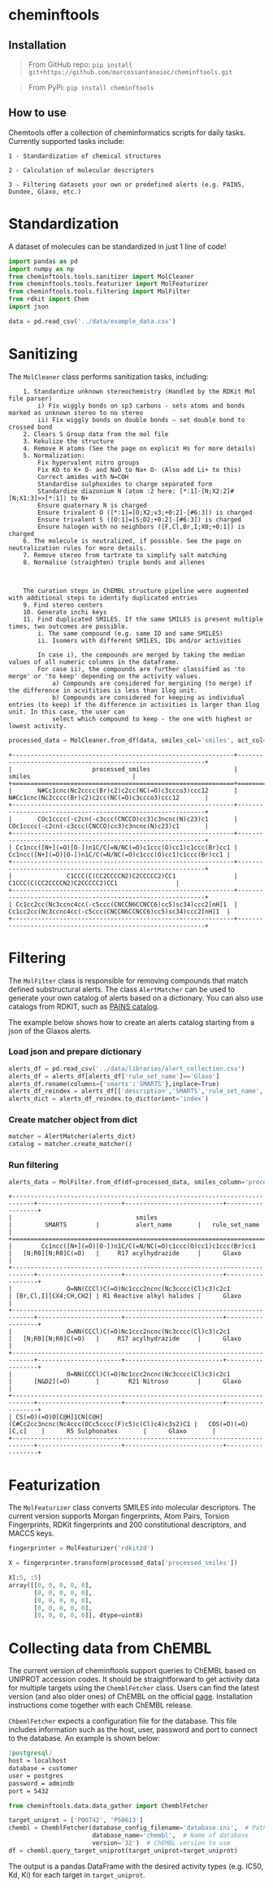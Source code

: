 cheminftools
================

## Installation

> From GitHub repo:
    ```pip install git+https://github.com/marcossantanaioc/cheminftools.git```

> From PyPi:
    ```pip install cheminftools```


<!-- WARNING: THIS FILE WAS AUTOGENERATED! DO NOT EDIT! -->

## How to use

Chemtools offer a collection of cheminformatics scripts for daily tasks.
Currently supported tasks include:

    1 - Standardization of chemical structures

    2 - Calculation of molecular descriptors

    3 - Filtering datasets your own or predefined alerts (e.g. PAINS, Dundee, Glaxo, etc.)

# Standardization

A dataset of molecules can be standardized in just 1 line of code!

``` python
import pandas as pd
import numpy as np
from cheminftools.tools.sanitizer import MolCleaner
from cheminftools.tools.featurizer import MolFeaturizer
from cheminftools.tools.filtering import MolFilter
from rdkit import Chem
import json
```

``` python
data = pd.read_csv('../data/example_data.csv')
```

# Sanitizing

The `MolCleaner` class performs sanitization tasks, including:

        1. Standardize unknown stereochemistry (Handled by the RDKit Mol file parser)
            i) Fix wiggly bonds on sp3 carbons - sets atoms and bonds marked as unknown stereo to no stereo
            ii) Fix wiggly bonds on double bonds – set double bond to crossed bond
        2. Clears S Group data from the mol file
        3. Kekulize the structure
        4. Remove H atoms (See the page on explicit Hs for more details)
        5. Normalization:
            Fix hypervalent nitro groups
            Fix KO to K+ O- and NaO to Na+ O- (Also add Li+ to this)
            Correct amides with N=COH
            Standardise sulphoxides to charge separated form
            Standardize diazonium N (atom :2 here: [*:1]-[N;X2:2]#[N;X1:3]>>[*:1]) to N+
            Ensure quaternary N is charged
            Ensure trivalent O ([*:1]=[O;X2;v3;+0:2]-[#6:3]) is charged
            Ensure trivalent S ([O:1]=[S;D2;+0:2]-[#6:3]) is charged
            Ensure halogen with no neighbors ([F,Cl,Br,I;X0;+0:1]) is charged
        6. The molecule is neutralized, if possible. See the page on neutralization rules for more details.
        7. Remove stereo from tartrate to simplify salt matching
        8. Normalise (straighten) triple bonds and allenes
        
        
        
        The curation steps in ChEMBL structure pipeline were augmented with additional steps to identify duplicated entries
        9. Find stereo centers
        10. Generate inchi keys
        11. Find duplicated SMILES. If the same SMILES is present multiple times, two outcomes are possible.
            i. The same compound (e.g. same ID and same SMILES)
            ii. Isomers with different SMILES, IDs and/or activities
            
            In case i), the compounds are merged by taking the median values of all numeric columns in the dataframe. 
            For case ii), the compounds are further classified as 'to merge' or 'to keep' depending on the activity values.
                a) Compounds are considered for mergining (to merge) if the difference in acvitities is less than 1log unit.
                b) Compounds are considered for keeping as individual entries (to keep) if the difference in activities is larger than 1log unit. In this case, the user can
                select which compound to keep - the one with highest or lowest activity.

``` python
processed_data = MolCleaner.from_df(data, smiles_col='smiles', act_col='pIC50', id_col='molecule_chembl_id')
```

    +-------------------------------------------------------------+-------------------------------------------------------------+
    |                      processed_smiles                       |                           smiles                            |
    +=============================================================+=============================================================+
    |       N#Cc1cnc(Nc2cccc(Br)c2)c2cc(NC(=O)c3ccco3)ccc12       |       N#Cc1cnc(Nc2cccc(Br)c2)c2cc(NC(=O)c3ccco3)ccc12       |
    +-------------------------------------------------------------+-------------------------------------------------------------+
    |       COc1cccc(-c2cn(-c3ccc(CNCCO)cc3)c3ncnc(N)c23)c1       |       COc1cccc(-c2cn(-c3ccc(CNCCO)cc3)c3ncnc(N)c23)c1       |
    +-------------------------------------------------------------+-------------------------------------------------------------+
    | Cc1ncc([N+](=O)[O-])n1C/C(=N/NC(=O)c1ccc(O)cc1)c1ccc(Br)cc1 | Cc1ncc([N+](=O)[O-])n1C/C(=N/NC(=O)c1ccc(O)cc1)c1ccc(Br)cc1 |
    +-------------------------------------------------------------+-------------------------------------------------------------+
    |               C1CCC(C(CC2CCCCN2)C2CCCCC2)CC1                |               C1CCC(C(CC2CCCCN2)C2CCCCC2)CC1                |
    +-------------------------------------------------------------+-------------------------------------------------------------+
    | Cc1cc2cc(Nc3ccnc4cc(-c5ccc(CNCCN6CCNCC6)cc5)sc34)ccc2[nH]1  | Cc1cc2cc(Nc3ccnc4cc(-c5ccc(CNCCN6CCNCC6)cc5)sc34)ccc2[nH]1  |
    +-------------------------------------------------------------+-------------------------------------------------------------+

# Filtering

The
`MolFilter`
class is responsible for removing compounds that match defined
substructural alerts. The class `AlertMatcher` can be used to generate your own catalog of alerts
based on a dictionary. You can also use catalogs from RDKIT, such as [PAINS catalog](http://rdkit.org/docs/source/rdkit.Chem.rdfiltercatalog.html).

The example below shows how to create an alerts catalog starting from a json of the Glaxos alerts.
### Load json and prepare dictionary
``` python
alerts_df = pd.read_csv('../data/libraries/alert_collection.csv')
alerts_df = alerts_df[alerts_df['rule_set_name']=='Glaxo']
alerts_df.rename(columns={'smarts':'SMARTS'},inplace=True)
alerts_df_reindex = alerts_df[['description','SMARTS','rule_set_name','priority','max_matches']].set_index('description')
alerts_dict = alerts_df_reindex.to_dict(orient='index')

```
### Create matcher object from dict
``` python
matcher = AlertMatcher(alerts_dict)
catalog = matcher.create_matcher()
```
### Run filtering
``` python
alerts_data = MolFilter.from_df(df=processed_data, smiles_column='processed_smiles', catalog=catalog)
```

    +----------------------------------------------------------------------------+-----------------------+---------------------------+------------------+
    |                                  smiles                                    |         SMARTS        |          alert_name       |   rule_set_name  |
    +============================================================================+=======================+===========================+==================+
    |        Cc1ncc([N+](=O)[O-])n1C/C(=N/NC(=O)c1ccc(O)cc1)c1ccc(Br)cc1         |   [N;R0][N;R0]C(=O)   |     R17 acylhydrazide     |      Glaxo       |
    +----------------------------------------------------------------------------+-----------------------+---------------------------+------------------+
    |               O=NN(CCCl)C(=O)Nc1ccc2ncnc(Nc3cccc(Cl)c3)c2c1                | [Br,Cl,I][CX4;CH,CH2] | R1 Reactive alkyl halides |      Glaxo       |
    +----------------------------------------------------------------------------+-----------------------+---------------------------+------------------+
    |               O=NN(CCCl)C(=O)Nc1ccc2ncnc(Nc3cccc(Cl)c3)c2c1                |   [N;R0][N;R0]C(=O)   |     R17 acylhydrazide     |      Glaxo       |
    +----------------------------------------------------------------------------+-----------------------+---------------------------+------------------+
    |               O=NN(CCCl)C(=O)Nc1ccc2ncnc(Nc3cccc(Cl)c3)c2c1                |      [N&D2](=O)       |        R21 Nitroso        |      Glaxo       |
    +----------------------------------------------------------------------------+-----------------------+---------------------------+------------------+
    | CS(=O)(=O)O[C@H]1CN[C@H](C#Cc2cc3ncnc(Nc4ccc(OCc5cccc(F)c5)c(Cl)c4)c3s2)C1 |   COS(=O)(=O)[C,c]    |      R5 Sulphonates       |      Glaxo       |
    +----------------------------------------------------------------------------+-----------------------+---------------------------+------------------+


# Featurization

The
`MolFeaturizer`
class converts SMILES into molecular descriptors. The current version
supports Morgan fingerprints, Atom Pairs, Torsion Fingerprints, RDKit
fingerprints and 200 constitutional descriptors, and MACCS keys.

``` python
fingerprinter = MolFeaturizer('rdkit2d')
```

``` python
X = fingerprinter.transform(processed_data['processed_smiles'])
```

``` python
X[:5, :5]
array([[0, 0, 0, 0, 0],
       [0, 0, 0, 0, 0],
       [0, 0, 0, 0, 0],
       [0, 0, 0, 0, 0],
       [0, 0, 0, 0, 0]], dtype=uint8)

```
# Collecting data from ChEMBL
The current version of cheminftools support queries to ChEMBL based on UNIPROT accession codes.
It should be straightforward to get activity data for multiple targets using the `ChemblFetcher` class.
Users can find the latest version (and also older ones) of ChEMBL on the official [page](https://ftp.ebi.ac.uk/pub/databases/chembl/ChEMBLdb/latest/).
Installation instructions come together with each ChEMBL release.

`ChbemlFetcher` expects a configuration file for the database. This file includes information such as
the host, user, password and port to connect to the database. 
An example is shown below:

```markdown
[postgresql]
host = localhost
database = customer
user = postgres
password = admindb
port = 5432
```

```python
from cheminftools.data.data_gather import ChemblFetcher

target_uniprot = ['P00742', 'P50613']
chembl = ChemblFetcher(database_config_filename='database.ini',  # Path to configuration file. You can find \an example in the cheminftools.examples folder
                       database_name='chembl',  # Name of database
                       version='32')  # ChEMBL version to use
df = chembl.query_target_uniprot(target_uniprot=target_uniprot)
```
The output is a pandas DataFrame with the desired activity types (e.g. IC50, Kd, Ki)
for each target in `target_uniprot`.